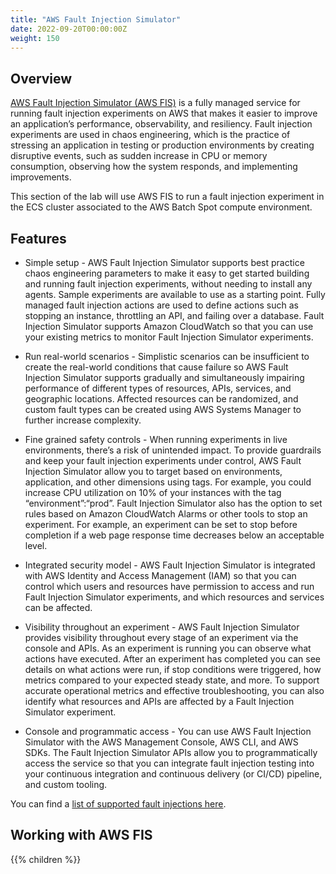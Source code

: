 ```yaml
---
title: "AWS Fault Injection Simulator"
date: 2022-09-20T00:00:00Z
weight: 150
---
```


## Overview

[AWS Fault Injection Simulator (AWS FIS)](https://aws.amazon.com/fis/) is a fully managed service for running fault injection experiments on AWS that makes it easier to improve an application’s performance, observability, and resiliency. Fault injection experiments are used in chaos engineering, which is the practice of stressing an application in testing or production environments by creating disruptive events, such as sudden increase in CPU or memory consumption, observing how the system responds, and implementing improvements.

This section of the lab will use AWS FIS to run a fault injection experiment in the ECS cluster associated to the AWS Batch Spot compute environment.

## Features

 - Simple setup - AWS Fault Injection Simulator supports best practice chaos engineering parameters to make it easy to get started building and running fault injection experiments, without needing to install any agents. Sample experiments are available to use as a starting point. Fully managed fault injection actions are used to define actions such as stopping an instance, throttling an API, and failing over a database. Fault Injection Simulator supports Amazon CloudWatch so that you can use your existing metrics to monitor Fault Injection Simulator experiments.

 - Run real-world scenarios - Simplistic scenarios can be insufficient to create the real-world conditions that cause failure so AWS Fault Injection Simulator supports gradually and simultaneously impairing performance of different types of resources, APIs, services, and geographic locations. Affected resources can be randomized, and custom fault types can be created using AWS Systems Manager to further increase complexity.

 - Fine grained safety controls - When running experiments in live environments, there’s a risk of unintended impact. To provide guardrails and keep your fault injection experiments under control, AWS Fault Injection Simulator allow you to target based on environments, application, and other dimensions using tags. For example, you could increase CPU utilization on 10% of your instances with the tag “environment”:“prod”. Fault Injection Simulator also has the option to set rules based on Amazon CloudWatch Alarms or other tools to stop an experiment. For example, an experiment can be set to stop before completion if a web page response time decreases below an acceptable level.

 - Integrated security model - AWS Fault Injection Simulator is integrated with AWS Identity and Access Management (IAM) so that you can control which users and resources have permission to access and run Fault Injection Simulator experiments, and which resources and services can be affected.

 - Visibility throughout an experiment - AWS Fault Injection Simulator provides visibility throughout every stage of an experiment via the console and APIs. As an experiment is running you can observe what actions have executed. After an experiment has completed you can see details on what actions were run, if stop conditions were triggered, how metrics compared to your expected steady state, and more. To support accurate operational metrics and effective troubleshooting, you can also identify what resources and APIs are affected by a Fault Injection Simulator experiment.

 - Console and programmatic access - You can use AWS Fault Injection Simulator with the AWS Management Console, AWS CLI, and AWS SDKs. The Fault Injection Simulator APIs allow you to programmatically access the service so that you can integrate fault injection testing into your continuous integration and continuous delivery (or CI/CD) pipeline, and custom tooling.

 You can find a [list of supported fault injections here](https://docs.aws.amazon.com/fis/latest/userguide/fis-actions-reference.html#fis-actions-reference-fis).

 ## Working with AWS FIS
 
 {{% children %}}